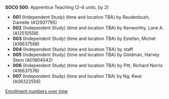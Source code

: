 **SOCG 500**: Apprentice Teaching (2–4 units, by 2)

- **001** (Independent Study) (time and location TBA) by Raudenbush, Danielle (A12507795)
- **002** (Independent Study) (time and location TBA) by Kenworthy, Lane A. (A12510558)
- **003** (Independent Study) (time and location TBA) by Estefan, Michel (A16637568)
- **004** (Independent Study) (time and location TBA) by staff
- **005** (Independent Study) (time and location TBA) by Goldman, Harvey Stern (A01804042)
- **006** (Independent Study) (time and location TBA) by Pitt, Richard Norris (A16637576)
- **007** (Independent Study) (time and location TBA) by Ng, Kwai (A06322556)

[Enrollment numbers over time](./SOCG500.tsv)
